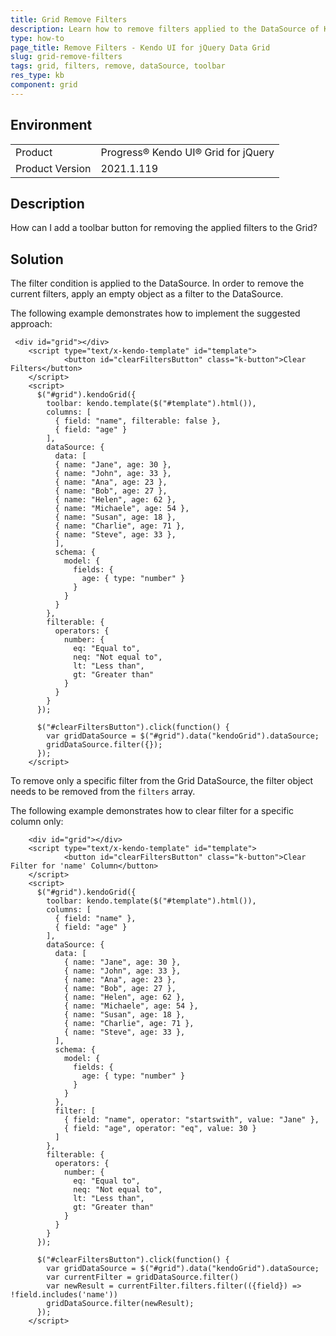 ```yaml
---
title: Grid Remove Filters
description: Learn how to remove filters applied to the DataSource of Kendo UI Grid.
type: how-to
page_title: Remove Filters - Kendo UI for jQuery Data Grid
slug: grid-remove-filters
tags: grid, filters, remove, dataSource, toolbar
res_type: kb
component: grid
---
```


## Environment

<table>
 <tr>
  <td>Product</td>
  <td>Progress® Kendo UI® Grid for jQuery</td> 
 </tr>
 <tr>
  <td>Product Version</td>
  <td>2021.1.119</td>
 </tr>
</table>


## Description

How can I add a toolbar button for removing the applied filters to the Grid?

## Solution

The filter condition is applied to the DataSource. In order to remove the current filters, apply an empty object as a filter to the DataSource.

The following example demonstrates how to implement the suggested approach:

```dojo
 <div id="grid"></div>
    <script type="text/x-kendo-template" id="template">
            <button id="clearFiltersButton" class="k-button">Clear Filters</button>
    </script>
    <script>
      $("#grid").kendoGrid({
        toolbar: kendo.template($("#template").html()),
        columns: [
          { field: "name", filterable: false },
          { field: "age" }
        ],
        dataSource: {
          data: [
          { name: "Jane", age: 30 }, 
          { name: "John", age: 33 },
          { name: "Ana", age: 23 },
          { name: "Bob", age: 27 },
          { name: "Helen", age: 62 },
          { name: "Michaele", age: 54 },
          { name: "Susan", age: 18 },
          { name: "Charlie", age: 71 },
          { name: "Steve", age: 33 },
          ],
          schema: {
            model: {
              fields: {
                age: { type: "number" }
              }
            }
          }
        },
        filterable: {
          operators: {
            number: {
              eq: "Equal to",
              neq: "Not equal to",
              lt: "Less than",
              gt: "Greater than"
            }
          }
        }
      });

      $("#clearFiltersButton").click(function() {
        var gridDataSource = $("#grid").data("kendoGrid").dataSource;
        gridDataSource.filter({});
      });
    </script>
```

To remove only a specific filter from the Grid DataSource, the filter object needs to be removed from the `filters` array.

The following example demonstrates how to clear filter for a specific column only:

```dojo
    <div id="grid"></div>
    <script type="text/x-kendo-template" id="template">
            <button id="clearFiltersButton" class="k-button">Clear Filter for 'name' Column</button>
    </script>
    <script>
      $("#grid").kendoGrid({
        toolbar: kendo.template($("#template").html()),
        columns: [
          { field: "name" },
          { field: "age" }
        ],
        dataSource: {
          data: [
            { name: "Jane", age: 30 }, 
            { name: "John", age: 33 },
            { name: "Ana", age: 23 },
            { name: "Bob", age: 27 },
            { name: "Helen", age: 62 },
            { name: "Michaele", age: 54 },
            { name: "Susan", age: 18 },
            { name: "Charlie", age: 71 },
            { name: "Steve", age: 33 },
          ],
          schema: {
            model: {
              fields: {
                age: { type: "number" }
              }
            }
          },
          filter: [
            { field: "name", operator: "startswith", value: "Jane" },
            { field: "age", operator: "eq", value: 30 }
          ]
        },
        filterable: {
          operators: {
            number: {
              eq: "Equal to",
              neq: "Not equal to",
              lt: "Less than",
              gt: "Greater than"
            }
          }
        }
      });

      $("#clearFiltersButton").click(function() {
        var gridDataSource = $("#grid").data("kendoGrid").dataSource;
        var currentFilter = gridDataSource.filter() 
        var newResult = currentFilter.filters.filter(({field}) => !field.includes('name'))
        gridDataSource.filter(newResult);
      });
    </script>
```
